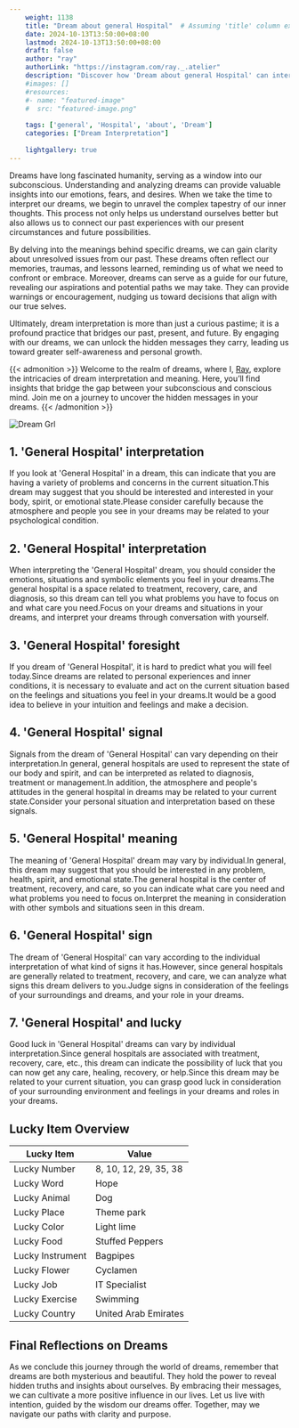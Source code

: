 ```yaml
---
    weight: 1138
    title: "Dream about general Hospital"  # Assuming 'title' column exists
    date: 2024-10-13T13:50:00+08:00
    lastmod: 2024-10-13T13:50:00+08:00
    draft: false
    author: "ray"
    authorLink: "https://instagram.com/ray._.atelier"
    description: "Discover how 'Dream about general Hospital' can interpret your future and uncover its significant meanings in your life."
    #images: []
    #resources:
    #- name: "featured-image"
    #  src: "featured-image.png"
    
    tags: ['general', 'Hospital', 'about', 'Dream']
    categories: ["Dream Interpretation"]
    
    lightgallery: true
---
```

    
Dreams have long fascinated humanity, serving as a window into our subconscious. Understanding and analyzing dreams can provide valuable insights into our emotions, fears, and desires. When we take the time to interpret our dreams, we begin to unravel the complex tapestry of our inner thoughts. This process not only helps us understand ourselves better but also allows us to connect our past experiences with our present circumstances and future possibilities.

By delving into the meanings behind specific dreams, we can gain clarity about unresolved issues from our past. These dreams often reflect our memories, traumas, and lessons learned, reminding us of what we need to confront or embrace. Moreover, dreams can serve as a guide for our future, revealing our aspirations and potential paths we may take. They can provide warnings or encouragement, nudging us toward decisions that align with our true selves.

Ultimately, dream interpretation is more than just a curious pastime; it is a profound practice that bridges our past, present, and future. By engaging with our dreams, we can unlock the hidden messages they carry, leading us toward greater self-awareness and personal growth.

{{< admonition >}}
Welcome to the realm of dreams, where I, [Ray](https://instagram.com/ray._.atelier), explore the intricacies of dream interpretation and meaning. Here, you’ll find insights that bridge the gap between your subconscious and conscious mind. Join me on a journey to uncover the hidden messages in your dreams.
{{< /admonition >}}

![Dream Grl](https://cdn.pixabay.com/photo/2017/11/02/03/35/gothic-2910057_1280.jpg "Dream Grl")

## 1. 'General Hospital' interpretation
If you look at 'General Hospital' in a dream, this can indicate that you are having a variety of problems and concerns in the current situation.This dream may suggest that you should be interested and interested in your body, spirit, or emotional state.Please consider carefully because the atmosphere and people you see in your dreams may be related to your psychological condition.

## 2. 'General Hospital' interpretation
When interpreting the 'General Hospital' dream, you should consider the emotions, situations and symbolic elements you feel in your dreams.The general hospital is a space related to treatment, recovery, care, and diagnosis, so this dream can tell you what problems you have to focus on and what care you need.Focus on your dreams and situations in your dreams, and interpret your dreams through conversation with yourself.

## 3. 'General Hospital' foresight
If you dream of 'General Hospital', it is hard to predict what you will feel today.Since dreams are related to personal experiences and inner conditions, it is necessary to evaluate and act on the current situation based on the feelings and situations you feel in your dreams.It would be a good idea to believe in your intuition and feelings and make a decision.

## 4. 'General Hospital' signal
Signals from the dream of 'General Hospital' can vary depending on their interpretation.In general, general hospitals are used to represent the state of our body and spirit, and can be interpreted as related to diagnosis, treatment or management.In addition, the atmosphere and people's attitudes in the general hospital in dreams may be related to your current state.Consider your personal situation and interpretation based on these signals.

## 5. 'General Hospital' meaning
The meaning of 'General Hospital' dream may vary by individual.In general, this dream may suggest that you should be interested in any problem, health, spirit, and emotional state.The general hospital is the center of treatment, recovery, and care, so you can indicate what care you need and what problems you need to focus on.Interpret the meaning in consideration with other symbols and situations seen in this dream.

## 6. 'General Hospital' sign
The dream of 'General Hospital' can vary according to the individual interpretation of what kind of signs it has.However, since general hospitals are generally related to treatment, recovery, and care, we can analyze what signs this dream delivers to you.Judge signs in consideration of the feelings of your surroundings and dreams, and your role in your dreams.

## 7. 'General Hospital' and lucky
Good luck in 'General Hospital' dreams can vary by individual interpretation.Since general hospitals are associated with treatment, recovery, care, etc., this dream can indicate the possibility of luck that you can now get any care, healing, recovery, or help.Since this dream may be related to your current situation, you can grasp good luck in consideration of your surrounding environment and feelings in your dreams and roles in your dreams.

## Lucky Item Overview
| Lucky Item          | Value              |
|---------------|--------------------|
| Lucky Number        | 8, 10, 12, 29, 35, 38  |
| Lucky Word          | Hope |
| Lucky Animal        | Dog |
| Lucky Place         | Theme park     |
| Lucky Color         | Light lime     |
| Lucky Food          | Stuffed Peppers      |
| Lucky Instrument    | Bagpipes |
| Lucky Flower        | Cyclamen    |
| Lucky Job           | IT Specialist       |
| Lucky Exercise      | Swimming  |
| Lucky Country       | United Arab Emirates    |


##  Final Reflections on Dreams

As we conclude this journey through the world of dreams, remember that dreams are both mysterious and beautiful. They hold the power to reveal hidden truths and insights about ourselves. By embracing their messages, we can cultivate a more positive influence in our lives. Let us live with intention, guided by the wisdom our dreams offer. Together, may we navigate our paths with clarity and purpose.
